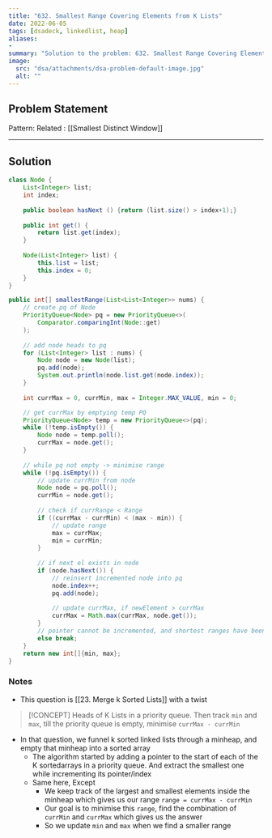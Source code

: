```yaml
---
title: "632. Smallest Range Covering Elements from K Lists"
date: 2022-06-05
tags: [dsadeck, linkedlist, heap]
aliases:
- 
summary: "Solution to the problem: 632. Smallest Range Covering Elements from K Lists"
image:
  src: "dsa/attachments/dsa-problem-default-image.jpg"
  alt: ""
---
```


## Problem Statement


Pattern: 
Related : [[Smallest Distinct Window]]

---

## Solution
``` java
class Node {
	List<Integer> list;
	int index;
	
	public boolean hasNext () {return (list.size() > index+1);}
	
	public int get() {
		return list.get(index);
	}
	
	Node(List<Integer> list) {
		this.list = list;
		this.index = 0;
	}
}

public int[] smallestRange(List<List<Integer>> nums) {
	// create pq of Node
	PriorityQueue<Node> pq = new PriorityQueue<>(
		Comparator.comparingInt(Node::get)
	);
	
	// add node heads to pq
	for (List<Integer> list : nums) {
		Node node = new Node(list);
		pq.add(node);
		System.out.println(node.list.get(node.index));
	}
	
	int currMax = 0, currMin, max = Integer.MAX_VALUE, min = 0;

	// get currMax by emptying temp PQ
	PriorityQueue<Node> temp = new PriorityQueue<>(pq);
	while (!temp.isEmpty()) {
		Node node = temp.poll();
		currMax = node.get();
	}
	
	// while pq not empty -> minimise range
	while (!pq.isEmpty()) {
		// update currMin from node
		Node node = pq.poll();
		currMin = node.get();
		
		// check if currRange < Range
		if ((currMax - currMin) < (max - min)) {
			// update range
			max = currMax;
			min = currMin;
		}
		
		// if next el exists in node
		if (node.hasNext()) {
			// reinsert incremented node into pq
			node.index++;
			pq.add(node);
			
			// update currMax, if newElement > currMax
			currMax = Math.max(currMax, node.get());
		}
		// pointer cannot be incremented, and shortest ranges have been exhausted!
		else break;
	}
	return new int[]{min, max};
}

```

### Notes
- This question is [[23. Merge k Sorted Lists]] with a twist
> [!CONCEPT]
> Heads of K Lists in a priority queue. Then track `min` and `max`, till the priority queue is empty, minimise `currMax - currMin`
> 

- In that question, we funnel k sorted linked lists through a minheap, and empty that minheap into a sorted array
	- The algorithm started by adding a pointer to the start of each of the K sortedarrays in a priority queue. And extract the smallest one while incrementing its pointer/index
	- Same here, Except
		- We keep track of the largest and smallest elements inside the minheap which gives us our range `range = currMax - currMin`
		-  Our goal is to minimise this `range`, find the combination of `currMin` and `currMax` which gives us the answer
		- So we update `min` and `max` when we find a smaller range
